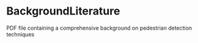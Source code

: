 # BackgroundLiterature
PDF file containing a comprehensive background on pedestrian detection techniques

